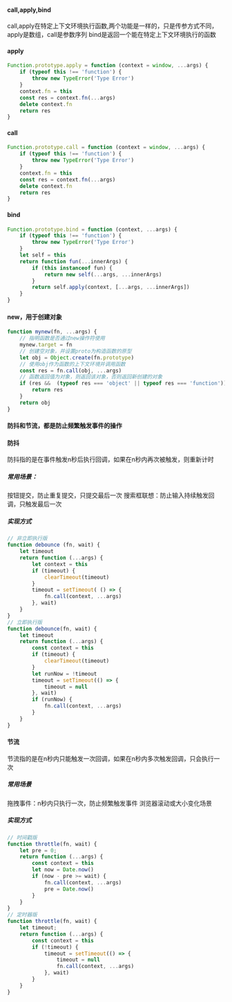 #### call,apply,bind

call,apply在特定上下文环境执行函数,两个功能是一样的，只是传参方式不同，apply是数组，call是参数序列
bind是返回一个能在特定上下文环境执行的函数

#### apply
``` js
Function.prototype.apply = function (context = window, ...args) {
    if (typeof this !== 'function') {
        throw new TypeError('Type Error')
    }
    context.fn = this
    const res = context.fn(...args)
    delete context.fn
    return res
}
```
#### call
``` js
Function.prototype.call = function (context = window, ...args) {
    if (typeof this !== 'function') {
        throw new TypeError('Type Error')
    }
    context.fn = this
    const res = context.fn(...args)
    delete context.fn
    return res
}
```

#### bind
``` js
Function.prototype.bind = function (context, ...args) {
    if (typeof this !== 'function') {
        throw new TypeError('Type Error')
    }
    let self = this
    return function fun(...innerArgs) {
        if (this instanceof fun) {
            return new self(...args, ...innerArgs)
        }
        return self.apply(context, [...args, ...innerArgs])
    }
}
```

#### new，用于创建对象
``` js
function mynew(fn, ...args) {
    // 指明函数是否通过new操作符使用
    mynew.target = fn
    // 创建空对象，并设置proto为构造函数的原型
    let obj = Object.create(fn.prototype)
    // 使用obj作为函数的上下文环境并调用函数
    const res = fn.call(obj, ...args)
    // 函数返回值为对象，则返回该对象，否则返回新创建的对象
    if (res &&  (typeof res === 'object' || typeof res === 'function')) {
        return res
    }
    return obj
}
```

#### 防抖和节流，都是防止频繁触发事件的操作

#### 防抖
防抖指的是在事件触发n秒后执行回调，如果在n秒内再次被触发，则重新计时

##### 常用场景：
按钮提交，防止重复提交，只提交最后一次
搜索框联想：防止输入持续触发回调，只触发最后一次

##### 实现方式
``` js
// 非立即执行版
function debounce (fn, wait) {
    let timeout
    return function (...args) {
        let context = this
        if (timeout) {
            clearTimeout(timeout)
        }
        timeout = setTimeout( () => {
            fn.call(context, ...args)
        }, wait)
    }
}
// 立即执行版
function debounce(fn, wait) {
    let timeout
    return function (...args) {
        const context = this
        if (timeout) {
            clearTimeout(timeout)
        }
        let runNow = !timeout
        timeout = setTimeout(() => {
            timeout = null
        }, wait)
        if (runNow) {
            fn.call(context, ...args)
        }
    }
}
```

#### 节流
节流指的是在n秒内只能触发一次回调，如果在n秒内多次触发回调，只会执行一次

##### 常用场景
拖拽事件：n秒内只执行一次，防止频繁触发事件
浏览器滚动或大小变化场景

##### 实现方式
``` js
// 时间戳版
function throttle(fn, wait) {
    let pre = 0;
    return function (...args) {
        const context = this
        let now = Date.now() 
        if (now - pre >= wait) {
            fn.call(context, ...args)
            pre = Date.now()
        }
    }
}
// 定时器版
function throttle(fn, wait) {
    let timeout;
    return function (...args) {
        const context = this
        if (!timeout) {
            timeout = setTimeout(() => {
                timeout = null
                fn.call(context, ...args)
            }, wait)
        }
    }
}
```